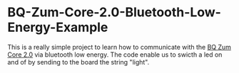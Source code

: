 # BQ-Zum-Core-2.0-Bluetooth-Low-Energy-Example

This is a really simple project to learn how to communicate with the [BQ Zum Core 2.0](https://www.bq.com/en/zum-core-2-0) via bluetooth low energy. The code enable us to swicth a led on and of by sending to the board the string "light".
